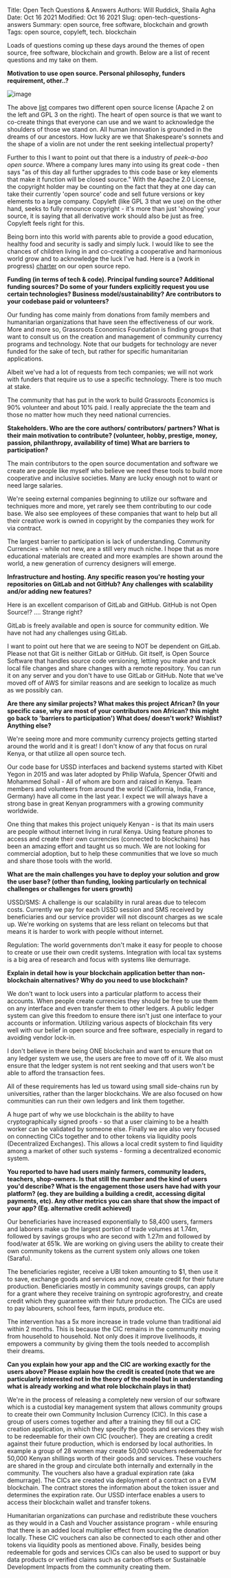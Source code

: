 Title: Open Tech Questions & Answers
Authors: Will Ruddick, Shaila Agha
Date: Oct 16 2021
Modified: Oct 16 2021
Slug: open-tech-questions-answers
Summary: open source, free software, blockchain and growth
Tags: open source, copyleft, tech. blockchain

Loads of questions coming up these days around the themes of open
source, free software, blockchain and growth. Below are a list of recent
questions and my take on them.

**Motivation to use open source. Personal philosophy, funders
requirement, other..?**

![image](/images/blog/open-tech-questions-answers1.webp)

The above [list](https://www.thehyve.nl/articles/open-source-software-licenses-part-2)
compares two different open source license (Apache 2 on the left and GPL
3 on the right). The heart of open source is that we want to co-create
things that everyone can use and we want to acknowledge the shoulders of
those we stand on. All human innovation is grounded in the dreams of our
ancestors. How lucky are we that Shakespeare's sonnets and the shape of
a violin are not under the rent seeking intellectual property?

Further to this I want to point out that there is a industry of
_peek-a-boo open source_. Where a company lures many into using its
great code - then says "as of this day all further upgrades to this
code base or key elements that make it function will be closed source."
With the Apache 2.0 License, the copyright holder may be counting on the
fact that they at one day can take their currently 'open source' code
and sell future versions or key elements to a large company. Copyleft
(like GPL 3 that we use) on the other hand, seeks to fully renounce
copyright - it's more than just 'showing' your source, it is saying
that all derivative work should also be just as free. Copyleft feels
right for this.

Being born into this world with parents able to provide a good
education, healthy food and security is sadly and simply luck. I would
like to see the chances of children living in and co-creating a
cooperative and harmonious world grow and to acknowledge the luck I've
had. Here is a (work in progress)
[charter](https://gitlab.com/grassrootseconomics/cic-docs/-/blob/master/cic-charter.md)
on our open source repo.

**Funding (in terms of tech & code). Principal funding source?
Additional funding sources? Do some of your funders explicitly request
you use certain technologies? Business model/sustainability? Are
contributors to your codebase paid or volunteers?**

Our funding has come mainly from donations from family members and
humanitarian organizations that have seen the effectiveness of our work.
More and more so, Grassroots Economics Foundation is finding groups that
want to consult us on the creation and management of community currency
programs and technology. Note that our budgets for technology are never
funded for the sake of tech, but rather for specific humanitarian
applications.

Albeit we've had a lot of requests from tech companies; we will not
work with funders that require us to use a specific technology. There is
too much at stake.

The community that has put in the work to build Grassroots Economics is
90% volunteer and about 10% paid. I really appreciate the the team and
those no matter how much they need national currencies.

**Stakeholders. Who are the core authors/ contributors/ partners? What
is their main motivation to contribute? (volunteer, hobby, prestige,
money, passion, philanthropy, availability of time) What are barriers to
participation?**

The main contributors to the open source documentation and software we
create are people like myself who believe we need these tools to build
more cooperative and inclusive societies. Many are lucky enough not to
want or need large salaries.

We're seeing external companies beginning to utilize our software and
techniques more and more, yet rarely see them contributing to our code
base. We also see employees of these companies that want to help but all
their creative work is owned in copyright by the companies they work for
via contract.

The largest barrier to participation is lack of understanding. Community
Currencies - while not new, are a still very much niche. I hope that as
more educational materials are created and more examples are shown
around the world, a new generation of currency designers will emerge.

**Infrastructure and hosting. Any specific reason you're hosting your
repositories on GitLab and not GitHub? Any challenges with scalability
and/or adding new features?**

Here is an excellent comparison of GitLab and GitHub. GitHub is not Open
Source!? .... Strange right?

GitLab is freely available and open is source for community edition. We
have not had any challenges using GitLab.

I want to point out here that we are seeing to NOT be dependent on
GitLab. Please not that Git is neither GitLab or GitHub. Git itself, is
Open Source Software that handles source code versioning, letting you
make and track local file changes and share changes with a remote
repository. You can run it on any server and you don't have to use
GitLab or GitHub. Note that we've moved off of AWS for similar reasons
and are seekign to localize as much as we possibly can.

**Are there any similar projects? What makes this project African? (In
your specific case, why are most of your contributors non African? this
might go back to 'barriers to participation') What does/ doesn't work?
Wishlist? Anything else?**

We're seeing more and more community currency projects getting started
around the world and it is great! I don't know of any that focus on
rural Kenya, or that utilize all open source tech.

Our code base for USSD interfaces and backend systems started with Kibet
Yegon in 2015 and was later adopted by Philip Wafula, Spencer Ofwiti and
Mohammed Sohail - All of whom are born and raised in Kenya. Team members
and volunteers from around the world (California, India, France,
Germany) have all come in the last year. I expect we will always have a
strong base in great Kenyan programmers with a growing community
worldwide.

One thing that makes this project uniquely Kenyan - is that its main
users are people without internet living in rural Kenya. Using feature
phones to access and create their own currencies (connected to
blockchains) has been an amazing effort and taught us so much. We are
not looking for commercial adoption, but to help these communities that
we love so much and share those tools with the world.

**What are the main challenges you have to deploy your solution and grow
the user base? (other than funding, looking particularly on technical
challenges or challenges for users growth)**

USSD/SMS: A challenge is our scalability in rural areas due to telecom
costs. Currently we pay for each USSD session and SMS received by
beneficiaries and our service provider will not discount charges as we
scale up. We're working on systems that are less reliant on telecoms
but that means it is harder to work with people without internet.

Regulation: The world governments don't make it easy for people to
choose to create or use their own credit systems. Integration with local
tax systems is a big area of research and focus with systems like
demurrage.

**Explain in detail how is your blockchain application better than
non-blockchain alternatives? Why do you need to use blockchain?**

We don't want to lock users into a particular platform to access their
accounts. When people create currencies they should be free to use them
on any interface and even transfer them to other ledgers. A public
ledger system can give this freedom to ensure there isn't just one
interface to your accounts or information. Utilizing various aspects of
blockchain fits very well with our belief in open source and free
software, especially in regard to avoiding vendor lock-in.

I don't believe in there being ONE blockchain and want to ensure that
on any ledger system we use, the users are free to move off of it. We
also must ensure that the ledger system is not rent seeking and that
users won't be able to afford the transaction fees.

All of these requirements has led us toward using small side-chains run
by universities, rather than the larger blockchains. We are also focused
on how communities can run their own ledgers and link them together.

A huge part of why we use blockchain is the ability to have
cryptographically signed proofs - so that a user claiming to be a health
worker can be validated by someone else. Finally we are also very
focused on connecting CICs together and to other tokens via liquidity
pools (Decentralized Exchanges). This allows a local credit system to
find liquidity among a market of other such systems - forming a
decentralized economic system.

**You reported to have had users mainly farmers, community leaders,
teachers, shop-owners. Is that still the number and the kind of users
you'd describe? What is the engagement those users have had with your
platform? (eg. they are building a building a credit, accessing digital
payments, etc). Any other metrics you can share that show the impact of
your app? (Eg. alternative credit achieved)**

Our beneficiaries have increased exponentially to 58,400 users, farmers
and laborers make up the largest portion of trade volumes at 1.74m,
followed by savings groups who are second with 1.27m and followed by
food/water at 651k. We are working on giving users the ability to create
their own community tokens as the current system only allows one token
(Sarafu).

The beneficiaries register, receive a UBI token amounting to $1, then
use it to save, exchange goods and services and now, create credit for
their future production. Beneficiaries mostly in community savings
groups, can apply for a grant where they receive training on syntropic
agroforestry, and create credit which they guarantee with their future
production. The CICs are used to pay labourers, school fees, farm
inputs, produce etc.

The intervention has a 5x more increase in trade volume than traditional
aid within 2 months. This is because the CIC remains in the community
moving from household to household. Not only does it improve
livelihoods, it empowers a community by giving them the tools needed to
accomplish their dreams.

**Can you explain how your app and the CIC are working exactly for the
users above? Please explain how the credit is created (note that we are
particularly interested not in the theory of the model but in
understanding what is already working and what role blockchain plays in
that)**

We're in the process of releasing a completely new version of our
software which is a custodial key management system that allows
community groups to create their own Community Inclusion Currency (CIC).
In this case a group of users comes together and after a training they
fill out a CIC creation application, in which they specify the goods and
services they wish to be redeemable for their own CIC (voucher). They
are creating a credit against their future production, which is endorsed
by local authorities. In example a group of 28 women may create 50,000
vouchers redeemable for 50,000 Kenyan shillings worth of their goods and
services. These vouchers are shared in the group and circulate both
internally and externally in the community. The vouchers also have a
gradual expiration rate (aka demurrage). The CICs are created via
deployment of a contract on a EVM blockchain. The contract stores the
information about the token issuer and determines the expiration rate.
Our USSD interface enables a users to access their blockchain wallet and
transfer tokens.

Humanitarian organizations can purchase and redistribute these vouchers
as they would in a Cash and Voucher assistance program - while ensuring
that there is an added local multiplier effect from sourcing the
donation locally. These CIC vouchers can also be connected to each other
and other tokens via liquidity pools as mentioned above. Finally,
besides being redeemable for gods and services CICs can also be used to
support or buy data products or verified claims such as carbon offsets
or Sustainable Development Impacts from the community creating them.
